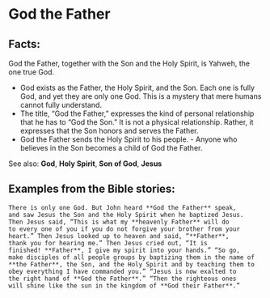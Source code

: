 God the Father
==============

###

Facts:
------

God the Father, together with the Son and the Holy Spirit, is Yahweh,
the one true God.

-   God exists as the Father, the Holy Spirit, and the Son. Each one is
    fully God, and yet they are only one God. This is a mystery that
    mere humans cannot fully understand.
-   The title, “God the Father,” expresses the kind of personal
    relationship that he has to “God the Son.” It is not a physical
    relationship. Rather, it expresses that the Son honors and serves
    the Father.
-   God the Father sends the Holy Spirit to his people.  -   Anyone who
believes in the Son becomes a child of God the Father.

See also: **God**, **Holy Spirit**, **Son of God**, **Jesus**

Examples from the Bible stories:
--------------------------------

    There is only one God. But John heard **God the Father** speak,
    and saw Jesus the Son and the Holy Spirit when he baptized Jesus.
    Then Jesus said, “This is what my **heavenly Father** will do
    to every one of you if you do not forgive your brother from your
    heart.” Then Jesus looked up to heaven and said, “**Father**,
    thank you for hearing me.” Then Jesus cried out, “It is
    finished! **Father**, I give my spirit into your hands.” “So go,
    make disciples of all people groups by baptizing them in the name of
    **the Father**, the Son, and the Holy Spirit and by teaching them to
    obey everything I have commanded you.” “Jesus is now exalted to
    the right hand of **God the Father**.” “Then the righteous ones
    will shine like the sun in the kingdom of **God their Father**.”

